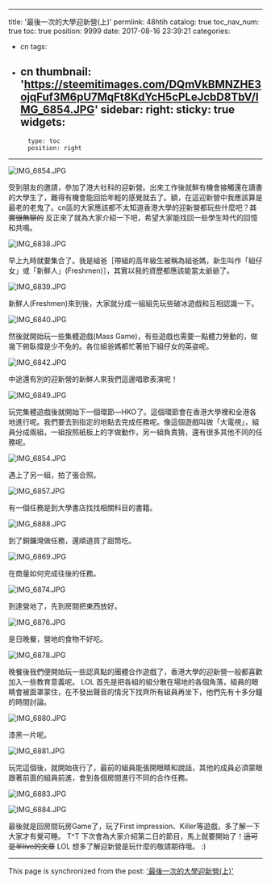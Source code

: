
---
title: '最後一次的大學迎新營(上)'
permlink: 48htih
catalog: true
toc_nav_num: true
toc: true
position: 9999
date: 2017-08-16 23:39:21
categories:
- cn
tags:
- cn
thumbnail: 'https://steemitimages.com/DQmVkBMNZHE3ojqFuf3M6pU7MqFt8KdYcH5cPLeJcbD8TbV/IMG_6854.JPG'
sidebar:
    right:
        sticky: true
widgets:
    -
        type: toc
        position: right
---


![IMG_6854.JPG](https://steemitimages.com/DQmVkBMNZHE3ojqFuf3M6pU7MqFt8KdYcH5cPLeJcbD8TbV/IMG_6854.JPG)

受到朋友的邀請，參加了港大社科的迎新營。出來工作後就鮮有機會接觸還在讀書的大學生了，難得有機會能回拾年輕的感覺就去了。額，在這迎新營中我應該算是最老的老鬼了。cn區的大家應該都不太知道香港大學的迎新營都玩些什麼吧？~~其實很無聊的~~ 反正來了就為大家介紹一下吧，希望大家能找回一些學生時代的回憶和共鳴。

![IMG_6838.JPG](https://steemitimages.com/DQmRRU1zPQQyhFCna2jWK8XqofJ6htLWHxJ2RKjQMvz7mHA/IMG_6838.JPG)

早上九時就要集合了。我是組爸［帶組的高年級生被稱為組爸媽，新生叫作「組仔女」或「新鮮人」(Freshmen)］，其實以我的資歷都應該能當太爺爺了。

![IMG_6839.JPG](https://steemitimages.com/DQmd53oEftR9gV9MWZqHWn7yCZxJp5SbFGnVYmDtfiZ56cm/IMG_6839.JPG)

新鮮人(Freshmen)來到後，大家就分成一組組先玩些破冰遊戲和互相認識一下。

![IMG_6840.JPG](https://steemitimages.com/DQmbsx46mY6GdHZAAxahcBRzgS95DgYYg3jDYs9BbRxwzMo/IMG_6840.JPG)

然後就開始玩一些集體遊戲(Mass Game)，有些遊戲也需要一點體力勞動的，做幾下俯臥撐是少不免的。各位組爸媽都忙著拍下組仔女的英姿呢。

![IMG_6842.JPG](https://steemitimages.com/DQmcGNNpDUckgRMWWk9FPAxGQHLkr7bGqxMNhFGJEgzCSGT/IMG_6842.JPG)

中途還有別的迎新營的新鮮人來我們這邊唱歌表演呢！

![IMG_6849.JPG](https://steemitimages.com/DQmUyygoBbm8hjka4TEcjZ1cEuj6y8y95VyToAFm59PkkKW/IMG_6849.JPG)

玩完集體遊戲後就開始下一個環節—HKO了。這個環節會在香港大學裡和全港各地進行呢。我們要去到指定的地點去完成任務呢。像這個遊戲叫做「大電視」，組員分成兩組，一組按照紙板上的字做動作，另一組負責猜，還有很多其他不同的任務呢。

![IMG_6854.JPG](https://steemitimages.com/DQmVkBMNZHE3ojqFuf3M6pU7MqFt8KdYcH5cPLeJcbD8TbV/IMG_6854.JPG)

遇上了另一組，拍了張合照。

![IMG_6857.JPG](https://steemitimages.com/DQmS72i1U27kMdvdL49vrQfkyWs62e7jFnnWH138GWYyq4a/IMG_6857.JPG)

有一個任務是到大學書店找找相關科目的書籍。

![IMG_6888.JPG](https://steemitimages.com/DQmTMGGLsdCU4hGeCmexkQe6bzKvH9Mnv4vqVBe43Ymu5zf/IMG_6888.JPG)

到了銅鑼灣做任務，還順道買了甜筒吃。

![IMG_6869.JPG](https://steemitimages.com/DQmQpYnpYi2e8Qf9Kp9ndHTQrfqhGMAr9Tv7pfJ8ReB4q8B/IMG_6869.JPG)


在商量如何完成往後的任務。


![IMG_6874.JPG](https://steemitimages.com/DQmZbfz2Ek24WVswJdQv45hf7hUyJhcKUF2xxHszS6BCoUj/IMG_6874.JPG)

到達營地了，先到房間把東西放好。

![IMG_6876.JPG](https://steemitimages.com/DQma4SU4Boo4m24JRogXHzTdTrogLsvo4NVfRfRZZfcdUhE/IMG_6876.JPG)

是日晚餐，營地的食物不好吃。

![IMG_6878.JPG](https://steemitimages.com/DQmanLLv1sN5Z1UedwUWfR4WTf83yh8PjmBo8FNP9R5goDf/IMG_6878.JPG)

晚餐後我們便開始玩一些認真點的團體合作遊戲了，香港大學的迎新營一般都喜歡加入一些教育意義呢。 LOL 首先是把各組的組分散在場地的各個角落，組員的眼睛會被面罩蒙住，在不發出聲音的情況下找齊所有組員再坐下，他們先有十多分鐘的時間討論。

![IMG_6880.JPG](https://steemitimages.com/DQmTQaZSQtX2RY1yrpMn8oGq2LbHSZ7WoZmoR1wwWAk14tE/IMG_6880.JPG)

漆黑一片呢。

![IMG_6881.JPG](https://steemitimages.com/DQmU1eqrazNLDsJyztaDLCM8MgDfCKYciPgSxxBKZArgCfn/IMG_6881.JPG)

玩完這個後，就開始夜行了，最前的組員能張開眼睛和說話，其他的成員必須蒙眼跟著前面的組員前進，會到各個房間進行不同的合作任務。


![IMG_6883.JPG](https://steemitimages.com/DQmcTqsFtquoLURcbUdCSEeY1E8exx41ARw4hcqFxWU67M7/IMG_6883.JPG)


![IMG_6884.JPG](https://steemitimages.com/DQmeYprt2ytJnuF9jUc6JBsHDrByNsV8DLQKhcmtvSsvBpp/IMG_6884.JPG)

最後就是回房間玩房Game了，玩了First impression、Killer等遊戲，多了解一下大家才有覺可睡。 T^T 下次會為大家介紹第二日的節目，馬上就要開始了！~~這可是半live的文章~~ LOL 想多了解迎新營是玩什麼的敬請期待哦。 :)

- - -

This page is synchronized from the post: ['最後一次的大學迎新營(上)'](https://steemit.com/@htliao/48htih)
